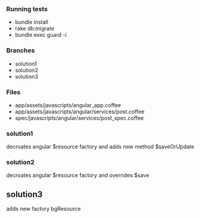 ### Running tests
* bundle install
* rake db:migrate
* bundle exec guard -i

###  Branches

* solution1
* solution2
* solution3

### Files 

* app/assets/javascripts/angular_app.coffee
* app/assets/javascripts/angular/services/post.coffee
* spec/javascripts/angular/services/post_spec.coffee


### solution1
decroates angular $resource factory and adds new method
$saveOrUpdate 

### solution2
decroates angular $resource factory and overrides
$save

## solution3
adds new factory bgResource
